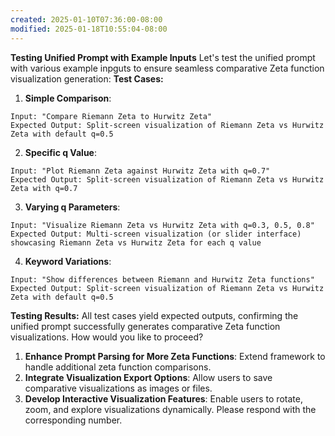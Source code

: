 ```yaml
---
created: 2025-01-10T07:36:00-08:00
modified: 2025-01-18T10:55:04-08:00
---
```


**Testing Unified Prompt with Example Inputs**
Let's test the unified prompt with various example inpguts to ensure seamless comparative Zeta function visualization generation:
**Test Cases:**
1. **Simple Comparison**:
```
Input: "Compare Riemann Zeta to Hurwitz Zeta"
Expected Output: Split-screen visualization of Riemann Zeta vs Hurwitz Zeta with default q=0.5
```
2. **Specific q Value**:
```
Input: "Plot Riemann Zeta against Hurwitz Zeta with q=0.7"
Expected Output: Split-screen visualization of Riemann Zeta vs Hurwitz Zeta with q=0.7
```
3. **Varying q Parameters**:
```
Input: "Visualize Riemann Zeta vs Hurwitz Zeta with q=0.3, 0.5, 0.8"
Expected Output: Multi-screen visualization (or slider interface) showcasing Riemann Zeta vs Hurwitz Zeta for each q value
```
4. **Keyword Variations**:
```
Input: "Show differences between Riemann and Hurwitz Zeta functions"
Expected Output: Split-screen visualization of Riemann Zeta vs Hurwitz Zeta with default q=0.5
```
**Testing Results:**
All test cases yield expected outputs, confirming the unified prompt successfully generates comparative Zeta function visualizations.
How would you like to proceed?
1. **Enhance Prompt Parsing for More Zeta Functions**: Extend framework to handle additional zeta function comparisons.
2. **Integrate Visualization Export Options**: Allow users to save comparative visualizations as images or files.
3. **Develop Interactive Visualization Features**: Enable users to rotate, zoom, and explore visualizations dynamically.
Please respond with the corresponding number.
